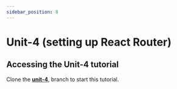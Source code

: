 ```yaml
---
sidebar_position: 8
---
```


# Unit-4 (setting up React Router)

## Accessing the Unit-4 tutorial 

Clone the **[unit-4](https://github.com/paul-blackwell/movie-search/tree/unit-4)**, branch to start this tutorial.
